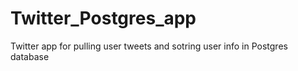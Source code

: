 # Twitter_Postgres_app
 Twitter app for pulling user tweets and sotring user info in Postgres database
